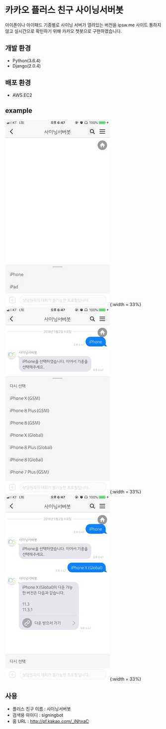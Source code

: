 # 카카오 플러스 친구 사이닝서버봇
아이폰이나 아이패드 기종별로 사이닝 서버가 열려있는 버전을 ipsw.me 사이트 통하지 않고 실시간으로 확인하기 위해
카카오 챗봇으로 구현하였습니다.

## 개발 환경
- Python(3.6.4)
- Django(2.0.4)

## 배포 환경
- AWS EC2

## example
![그림1](img/1.jpeg){:width = 33%}
![그림1](img/2.jpeg){:width = 33%}
![그림1](img/3.jpeg){:width = 33%}

## 사용
- 플러스 친구 이름 : 사이닝서버봇
- 검색용 아이디 : signingbot
- 홈 URL : http://pf.kakao.com/_iNhxaC

